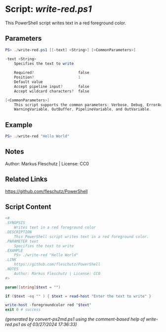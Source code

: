 Script: *write-red.ps1*
========================

This PowerShell script writes text in a red foreground color.

Parameters
----------
```powershell
PS> ./write-red.ps1 [[-text] <String>] [<CommonParameters>]

-text <String>
    Specifies the text to write
    
    Required?                    false
    Position?                    1
    Default value                
    Accept pipeline input?       false
    Accept wildcard characters?  false

[<CommonParameters>]
    This script supports the common parameters: Verbose, Debug, ErrorAction, ErrorVariable, WarningAction, 
    WarningVariable, OutBuffer, PipelineVariable, and OutVariable.
```

Example
-------
```powershell
PS> ./write-red "Hello World"

```

Notes
-----
Author: Markus Fleschutz | License: CC0

Related Links
-------------
https://github.com/fleschutz/PowerShell

Script Content
--------------
```powershell
<#
.SYNOPSIS
	Writes text in a red foreground color
.DESCRIPTION
	This PowerShell script writes text in a red foreground color.
.PARAMETER text
	Specifies the text to write
.EXAMPLE
	PS> ./write-red "Hello World"
.LINK
	https://github.com/fleschutz/PowerShell
.NOTES
	Author: Markus Fleschutz | License: CC0
#>

param([string]$text = "")

if ($text -eq "" ) { $text = read-host "Enter the text to write" }

write-host -foregroundcolor red "$text"
exit 0 # success
```

*(generated by convert-ps2md.ps1 using the comment-based help of write-red.ps1 as of 03/27/2024 17:36:33)*
